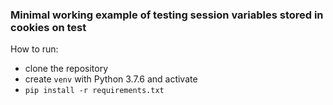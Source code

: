 ### Minimal working example of testing session variables stored in cookies on test

How to run:
* clone the repository
* create `venv` with Python 3.7.6 and activate
* `pip install -r requirements.txt`
